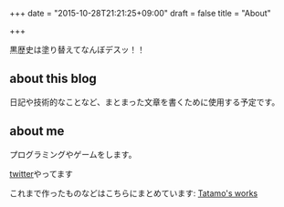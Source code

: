 +++
date = "2015-10-28T21:21:25+09:00"
draft = false
title = "About"

+++

黒歴史は塗り替えてなんぼデスッ！！

## about this blog

日記や技術的なことなど、まとまった文章を書くために使用する予定です。

## about me

プログラミングやゲームをします。

[twitter](https://twitter.com/__tatamo__)やってます

これまで作ったものなどはこちらにまとめています: [Tatamo's works](http://tatamo.81.la/)


